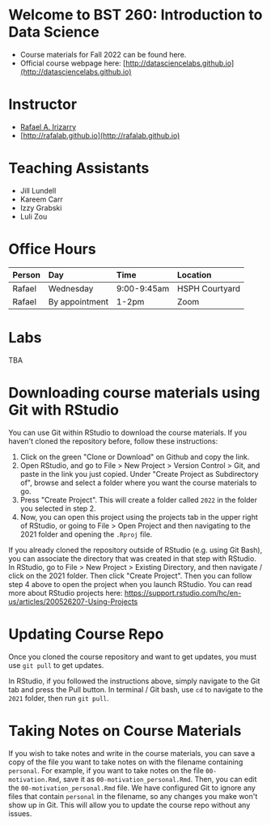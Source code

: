 # Welcome to BST 260: Introduction to Data Science 

* Course materials for Fall 2022 can be found here. 
* Official course webpage here: [http://datasciencelabs.github.io](http://datasciencelabs.github.io)

# Instructor
* [Rafael A. Irizarry](http://rafalab.github.io)
* [http://rafalab.github.io](http://rafalab.github.io)

# Teaching Assistants

* Jill Lundell  
* Kareem Carr
* Izzy Grabski
* Luli Zou	

# Office Hours



|Person | Day      | Time | Location     |
| :---  | :----   |    :----   |    :--- |
| Rafael | Wednesday   | 9:00-9:45am      | HSPH Courtyard  |
| Rafael | By appointment   | 1-2pm    | Zoom |

# Labs

TBA

# Downloading course materials using Git with RStudio

You can use Git within RStudio to download the course materials. If you
haven't cloned the repository before, follow these instructions:

1. Click on the green "Clone or Download" on Github and copy the link.
2. Open RStudio, and go to File > New Project > Version Control > Git,
and paste in the link you just copied. Under "Create Project as
Subdirectory of", browse and select a folder where you want the course
materials to go.
3. Press "Create Project". This will create a folder called `2022`
in the folder you selected in step 2.
4. Now, you can open this project using the projects tab in the upper
right of RStudio, or going to File > Open Project and then navigating
to the 2021 folder and opening the `.Rproj` file.

If you already cloned the repository outside of RStudio (e.g. using
Git Bash), you can associate the directory that was created in that
step with RStudio. In RStudio, go to File > New Project > Existing Directory, and then navigate / click on the 2021 folder. Then click
"Create Project". Then you can follow step 4 above to open the project
when you launch RStudio. You can read more about RStudio projects here:
https://support.rstudio.com/hc/en-us/articles/200526207-Using-Projects

# Updating Course Repo

Once you cloned the course repository and want to get updates, you must
use `git pull` to get updates.

In RStudio, if you followed the instructions above, simply navigate
to the Git tab and press the Pull button. In terminal / Git bash, use
`cd` to navigate to the `2021` folder, then run `git pull`.


# Taking Notes on Course Materials

If you wish to take notes and write in the course materials, you can
save a copy of the file you want to take notes on with the filename
containing `personal`. For example, if you want to take notes on the
file `00-motivation.Rmd`, save it as `00-motivation_personal.Rmd`. Then,
you can edit the `00-motivation_personal.Rmd` file. We have configured
Git to ignore any files that contain `personal` in the filename, so any changes you make won't show up in Git. This will
allow you to update the course repo without any issues.
